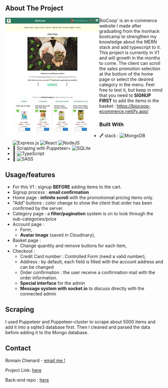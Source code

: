 
## About The Project



[<img align="left" height="370px" width="300px" alt="memoryGame-image" src="https://raw.githubusercontent.com/RomainC75/ecommerce-front/master/screenshot/screenshot-20220914.jpg"/>](https://romainchenard-memorygame.netlify.app/)


BioCoop' is an e-commerce website I made after graduating from the Ironhack bootcamp to strengthen my knowledge about the MERN stack and add typescript to it. This project is currently in V1 and will growth in the months to come. The client can scroll the sales promotion selection at the bottom of the home page or select the desired category in the menu. Feel free to test it, but keep in mind that you need to **SIGNUP FIRST** to add the items in the basket :
https://biocoop-ecommerce.netlify.app/

### Built With

* 🖊️ stack : ![MongoDB](https://img.shields.io/badge/MongoDB-%234ea94b.svg?style=for-the-badge&logo=mongodb&logoColor=white) ![Express.js](https://img.shields.io/badge/express.js-%23404d59.svg?style=for-the-badge&logo=express&logoColor=%2361DAFB) ![React](https://img.shields.io/badge/react-%2320232a.svg?style=for-the-badge&logo=react&logoColor=%2361DAFB) ![NodeJS](https://img.shields.io/badge/node.js-6DA55F?style=for-the-badge&logo=node.js&logoColor=white)
* 🔎 Scraping with Puppeteer+ ![SQLite](https://img.shields.io/badge/sqlite-%2307405e.svg?style=for-the-badge&logo=sqlite&logoColor=white)
* 💙 ![TypeScript](https://img.shields.io/badge/typescript-%23007ACC.svg?style=for-the-badge&logo=typescript&logoColor=white)
* 💅 ![SASS](https://img.shields.io/badge/SASS-hotpink.svg?style=for-the-badge&logo=SASS&logoColor=white)



## Usage/features

- For this V1 : signup **BEFORE** adding items to the cart.
- Signup process : **email confirmation**
- Home page : **infinite scroll** with the promotionnal pricing items only.
- "Add" buttons : color change to show the client that order has been confirmed by the server.
- Category page : a **filter/pagination** system is on to look through the sub-categories/price
- Account page :
  - Form,
  - **Avatar image** (saved in Cloudinary),
- Basket page :
  - Change quantity and remove buttons for each item,
- Checkout :
  - Credit Card number : Controlled Form (need a valid number),
  - Address : by default, each field is filled with the account address and can be changed 
  - Order confirmation : the user receive a confirmation mail with the order information.
  - **Special interface** for the admin
  - **Message system with socket.io** to discuss directly with the connected admin

## Scraping
I used Puppeteer and Puppeteer-cluster to scrape about 5000 items and add it into a sqlite3 database first. Then I cleaned and parsed the data before adding it to the Mongo database. 

<!-- CONTACT -->
## Contact

Romain Chenard - [email me !](mailto:rom.chenard@gmail.com)

Project Link: [here](https://github.com/RomainC75/ecommerce-front)

Back-end repo : [here](https://github.com/RomainC75/ecommerce-back)
